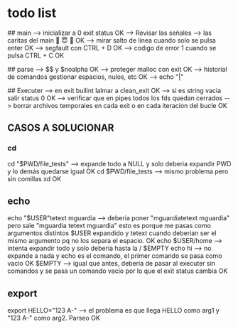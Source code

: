 # todo list

## main
--> inicializar a 0 exit status OK
--> Revisar las señales
--> las caritas del main 🤬 😇 🖕 OK
--> mirar salto de linea cuando solo se pulsa enter OK
--> segfault con CTRL + D OK
--> codigo de error 1 cuando se pulsa CTRL + C OK

## parse
--> $$ y $noalpha OK
--> proteger malloc con exit OK
--> historial de comandos gestionar espacios, nulos, etc OK
--> echo "|"

## Executer
--> en exit builint lalmar a clean_exit OK
--> si es string vacia salir status 0 OK
--> verificar que en pipes todos los fds quedan cerrados
--> borrar archivos temporales en cada exit o en cada iteracion del bucle OK

## CASOS A SOLUCIONAR
### cd

cd "$PWD/file_tests" --> expande todo a NULL y solo deberia expandir PWD y lo demás quedarse igual OK
cd $PWD/file_tests   --> mismo problema pero sin comillas xd OK

## echo

echo  "$USER"tetext mguardia --> deberia poner "mguardiatetext mguardia" pero sale "mguardia tetext mguardia" esto es porque me pasas como argumentos distintos $USER expandido y tetext cuando deberian ser el mismo argumento pq no los separa el espacio. OK
echo $USER/home --> intenta expandir todo y solo deberia hasta la /
$EMPTY echo hi --> no expande a nada y echo es el comando, el primer comando se pasa como vacio OK
$EMPTY --> igual que antes, deberia de pasar al executer sin comandos y se pasa un comando vacio por lo que el exit status cambia OK

## export

export HELLO="123 A-" --> el problema es que llega HELLO como arg1 y "123 A-" como arg2. Parseo OK